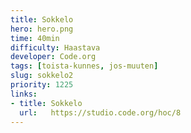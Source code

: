 ```yaml
---
title: Sokkelo
hero: hero.png
time: 40min
difficulty: Haastava
developer: Code.org
tags: [toista-kunnes, jos-muuten]
slug: sokkelo2
priority: 1225
links:
- title: Sokkelo
  url:   https://studio.code.org/hoc/8
---
```


